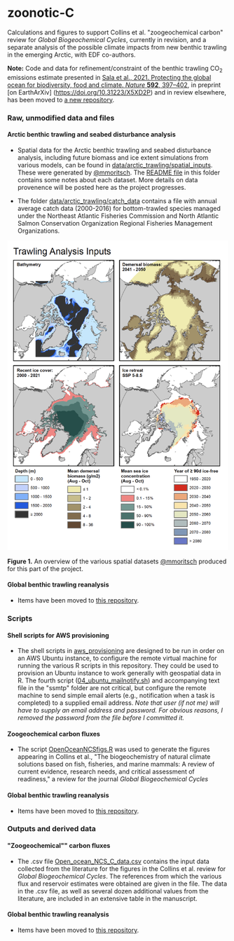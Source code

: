 # zoonotic-C
Calculations and figures to support Collins et al. "zoogeochemical carbon" review for *Global Biogeochemical Cycles*, currently in revision, and a separate analysis of the possible climate impacts from new benthic trawling in the emerging Arctic, with EDF co-authors.

**Note:** Code and data for refinement/constraint of the benthic trawling CO<sub>2</sub> emissions estimate presented in [Sala et al., 2021. Protecting the global ocean for biodiversity, food and climate. *Nature* **592**, 397–402](https://doi.org/10.1038/s41586-021-03371-z), in preprint [on EarthArXiv] (https://doi.org/10.31223/X5XD2P) and in review elsewhere, has been moved to [a new repository](https://github.com/jamesrco/global-trawling-CO2).

### Raw, unmodified data and files

#### Arctic benthic trawling and seabed disturbance analysis 

* Spatial data for the Arctic benthic trawling and seabed disturbance analysis, including future biomass and ice extent simulations from various models, can be found in [data/arctic_trawling/spatial_inputs](data/arctic_trawling/spatial_inputs). These were generated by [@mmoritsch](https://github.com/mmoritsch). The [README file](data/arctic_trawling/spatial_inputs/README.txt) in this folder contains some notes about each dataset. More details on data provenence will be posted here as the project progresses.

* The folder [data/arctic_trawling/catch_data](data/arctic_trawling/catch_data) contains a file with annual average catch data (2000-2016) for bottom-trawled species managed under the Northeast Atlantic Fisheries Commission and North Atlantic Salmon Conservation Organization Regional Fisheries Management Organizations.

![](data/arctic_trawling/spatial_inputs/trawling_analysis_input_maps.png)
    
**Figure 1.** An overview of the various spatial datasets [@mmoritsch](https://github.com/mmoritsch) produced for this part of the project.

#### Global benthic trawling reanalysis

* Items have been moved to [this repository](https://github.com/jamesrco/global-trawling-CO2).

### Scripts

#### Shell scripts for AWS provisioning

* The shell scripts in [aws_provisioning](aws_provisioning) are designed to be run in order on an AWS Ubuntu instance, to configure the remote virtual machine for running the various R scripts in this repository. They could be used to provision an Ubuntu instance to work generally with geospatial data in R. The fourth script ([04_ubuntu_mailnotify.sh](aws_provisioning/04_ubuntu_mailnotify.sh)) and accompanying text file in the "ssmtp" folder are not critical, but configure the remote machine to send simple email alerts (e.g., notification when a task is completed) to a supplied email address. *Note that user (if not me) will have to supply an email address and password. For obvious reasons, I removed the password from the file before I committed it.* 

#### Zoogeochemical carbon fluxes

* The script [OpenOceanNCSfigs.R](OpenOceanNCSfigs.R) was used to generate the figures appearing in Collins et al., "The biogeochemistry of natural climate solutions based on fish, fisheries, and marine mammals: A review of current evidence, research needs, and critical assessment of readiness," a review for the journal *Global Biogeochemical Cycles*

#### Global benthic trawling reanalysis

* Items have been moved to [this repository](https://github.com/jamesrco/global-trawling-CO2).

### Outputs and derived data

#### "Zoogeochemical"" carbon fluxes

* The .csv file [Open_ocean_NCS_C_data.csv](data/Open_ocean_NCS_C_data.csv) contains the input data collected from the literature for the figures in the Collins et al. review for *Global Biogeochemical Cycles*. The references from which the various flux and reservoir estimates were obtained are given in the file. The data in the .csv file, as well as several dozen additional values from the literature, are included in an extensive table in the manuscript. 

#### Global benthic trawling reanalysis

* Items have been moved to [this repository](https://github.com/jamesrco/global-trawling-CO2).
